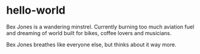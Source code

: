 # hello-world

Bex Jones is a wandering minstrel. Currently burning too much aviation fuel and dreaming of world built for bikes, coffee lovers and musicians. 

Bex Jones breathes like everyone else, but thinks about it way more. 

